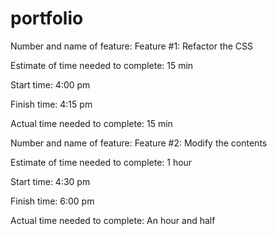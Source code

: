 # portfolio
Number and name of feature: Feature #1: Refactor the CSS

Estimate of time needed to complete: 15 min

Start time: 4:00 pm

Finish time: 4:15 pm

Actual time needed to complete: 15 min



Number and name of feature: Feature #2: Modify the contents

Estimate of time needed to complete: 1 hour

Start time: 4:30 pm

Finish time: 6:00 pm

Actual time needed to complete: An hour and half
